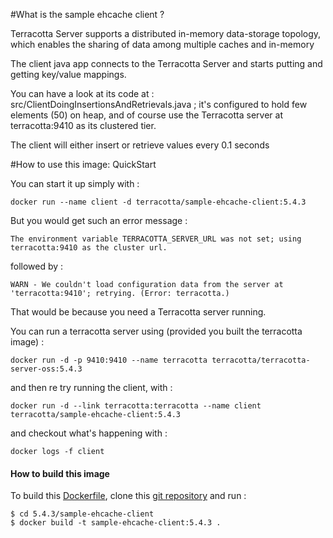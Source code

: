 #What is the sample ehcache client ?

Terracotta Server supports a distributed in-memory data-storage topology, which enables the sharing of data among multiple caches and in-memory

The client java app connects to the Terracotta Server and starts putting and getting key/value mappings.

You can have a look at its code at : src/ClientDoingInsertionsAndRetrievals.java ; it's configured to hold few elements (50) on heap, and of course use the Terracotta server at terracotta:9410 as its clustered tier.

The client will either insert or retrieve values every 0.1 seconds


#How to use this image: QuickStart

You can start it up simply with :

    docker run --name client -d terracotta/sample-ehcache-client:5.4.3

But you would get such an error message :
    
    The environment variable TERRACOTTA_SERVER_URL was not set; using terracotta:9410 as the cluster url.

followed by :

    WARN - We couldn't load configuration data from the server at 'terracotta:9410'; retrying. (Error: terracotta.)


That would be because you need a Terracotta server running.

You can run a terracotta server using (provided you built the terracotta image) :

    docker run -d -p 9410:9410 --name terracotta terracotta/terracotta-server-oss:5.4.3

and then re try running the client, with :

    docker run -d --link terracotta:terracotta --name client terracotta/sample-ehcache-client:5.4.3
    
and checkout what's happening with :

    docker logs -f client


#### How to build this image

To build this [Dockerfile](https://github.com/Terracotta-OSS/docker/blob/master/5.4.3/server/Dockerfile), clone this [git repository](https://github.com/Terracotta-OSS/docker) and run :

    $ cd 5.4.3/sample-ehcache-client
    $ docker build -t sample-ehcache-client:5.4.3 .